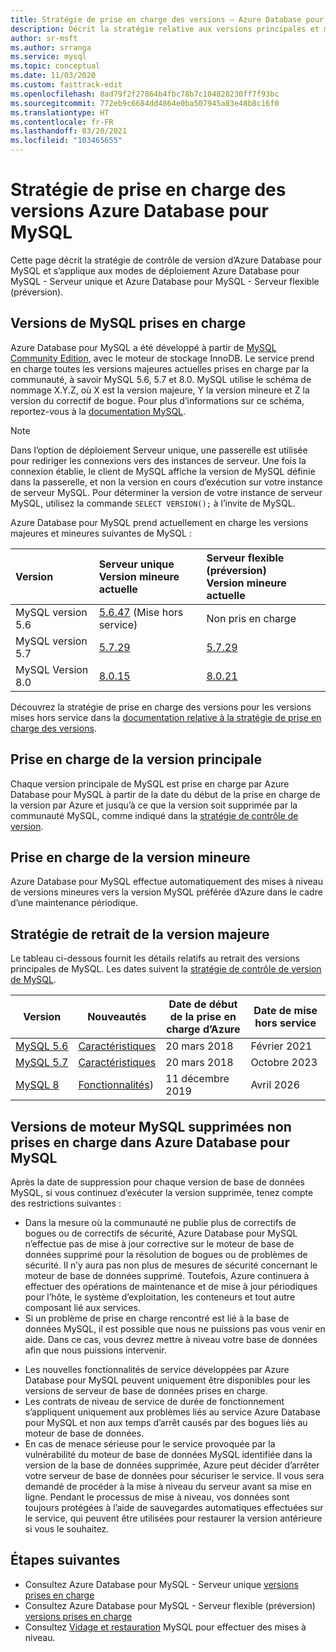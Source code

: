 ```yaml
---
title: Stratégie de prise en charge des versions – Azure Database pour MySQL - Serveur unique et Serveur flexible (préversion)
description: Décrit la stratégie relative aux versions principales et mineures de MySQL prises en charge dans Azure Database pour MySQL
author: sr-msft
ms.author: srranga
ms.service: mysql
ms.topic: conceptual
ms.date: 11/03/2020
ms.custom: fasttrack-edit
ms.openlocfilehash: 8ad79f2f27864b4fbc78b7c104828230ff7f93bc
ms.sourcegitcommit: 772eb9c6684dd4864e0ba507945a83e48b8c16f0
ms.translationtype: HT
ms.contentlocale: fr-FR
ms.lasthandoff: 03/20/2021
ms.locfileid: "103465655"
---
```

# <a name="azure-database-for-mysql-version-support-policy"></a>Stratégie de prise en charge des versions Azure Database pour MySQL

Cette page décrit la stratégie de contrôle de version d’Azure Database pour MySQL et s’applique aux modes de déploiement Azure Database pour MySQL - Serveur unique et Azure Database pour MySQL - Serveur flexible (préversion).

## <a name="supported--mysql-versions"></a>Versions de MySQL prises en charge

Azure Database pour MySQL a été développé à partir de [MySQL Community Edition](https://www.mysql.com/products/community/), avec le moteur de stockage InnoDB. Le service prend en charge toutes les versions majeures actuelles prises en charge par la communauté, à savoir MySQL 5.6, 5.7 et 8.0. MySQL utilise le schéma de nommage X.Y.Z, où X est la version majeure, Y la version mineure et Z la version du correctif de bogue. Pour plus d’informations sur ce schéma, reportez-vous à la [documentation MySQL](https://dev.mysql.com/doc/refman/5.7/en/which-version.html).

> [!NOTE]
> Dans l’option de déploiement Serveur unique, une passerelle est utilisée pour rediriger les connexions vers des instances de serveur. Une fois la connexion établie, le client de MySQL affiche la version de MySQL définie dans la passerelle, et non la version en cours d’exécution sur votre instance de serveur MySQL. Pour déterminer la version de votre instance de serveur MySQL, utilisez la commande `SELECT VERSION();` à l’invite de MySQL.

Azure Database pour MySQL prend actuellement en charge les versions majeures et mineures suivantes de MySQL :

| Version | Serveur unique <br/> Version mineure actuelle |Serveur flexible (préversion) <br/> Version mineure actuelle  |
|:-------------------|:-------------------------------------------|:---------------------------------------------|
|MySQL version 5.6 |  [5.6.47](https://dev.mysql.com/doc/relnotes/mysql/5.6/en/news-5-6-47.html) (Mise hors service) | Non pris en charge|
|MySQL version 5.7 | [5.7.29](https://dev.mysql.com/doc/relnotes/mysql/5.7/en/news-5-7-29.html) | [5.7.29](https://dev.mysql.com/doc/relnotes/mysql/5.7/en/news-5-7-29.html)|
|MySQL Version 8.0 | [8.0.15](https://dev.mysql.com/doc/relnotes/mysql/8.0/en/news-8-0-15.html) | [8.0.21](https://dev.mysql.com/doc/relnotes/mysql/8.0/en/news-8-0-21.html)|

Découvrez la stratégie de prise en charge des versions pour les versions mises hors service dans la [documentation relative à la stratégie de prise en charge des versions](concepts-version-policy.md#retired-mysql-engine-versions-not-supported-in-azure-database-for-mysql).

## <a name="major-version-support"></a>Prise en charge de la version principale
Chaque version principale de MySQL est prise en charge par Azure Database pour MySQL à partir de la date du début de la prise en charge de la version par Azure et jusqu’à ce que la version soit supprimée par la communauté MySQL, comme indiqué dans la [stratégie de contrôle de version](https://www.mysql.com/support/eol-notice.html).

## <a name="minor-version-support"></a>Prise en charge de la version mineure
Azure Database pour MySQL effectue automatiquement des mises à niveau de versions mineures vers la version MySQL préférée d’Azure dans le cadre d’une maintenance périodique. 

## <a name="major-version-retirement-policy"></a>Stratégie de retrait de la version majeure
Le tableau ci-dessous fournit les détails relatifs au retrait des versions principales de MySQL. Les dates suivent la [stratégie de contrôle de version de MySQL](https://www.mysql.com/support/eol-notice.html).

| Version | Nouveautés | Date de début de la prise en charge d’Azure | Date de mise hors service|
| ----- | ----- | ------ | ----- |
| [MySQL 5.6](https://dev.mysql.com/doc/relnotes/mysql/5.6/en/)| [Caractéristiques](https://dev.mysql.com/doc/relnotes/mysql/5.6/en/news-5-6-49.html)  | 20 mars 2018 | Février 2021
| [MySQL 5.7](https://dev.mysql.com/doc/relnotes/mysql/5.7/en/) | [Caractéristiques](https://dev.mysql.com/doc/relnotes/mysql/5.7/en/news-5-7-31.html) | 20 mars 2018 | Octobre 2023
| [MySQL 8](https://mysqlserverteam.com/whats-new-in-mysql-8-0-generally-available/) | [Fonctionnalités](https://dev.mysql.com/doc/relnotes/mysql/8.0/en/news-8-0-21.html)) | 11 décembre 2019 | Avril 2026


## <a name="retired-mysql-engine-versions-not-supported-in-azure-database-for-mysql"></a>Versions de moteur MySQL supprimées non prises en charge dans Azure Database pour MySQL

Après la date de suppression pour chaque version de base de données MySQL, si vous continuez d’exécuter la version supprimée, tenez compte des restrictions suivantes :
- Dans la mesure où la communauté ne publie plus de correctifs de bogues ou de correctifs de sécurité, Azure Database pour MySQL n’effectue pas de mise à jour corrective sur le moteur de base de données supprimé pour la résolution de bogues ou de problèmes de sécurité. Il n’y aura pas non plus de mesures de sécurité concernant le moteur de base de données supprimé. Toutefois, Azure continuera à effectuer des opérations de maintenance et de mise à jour périodiques pour l’hôte, le système d’exploitation, les conteneurs et tout autre composant lié aux services.
- Si un problème de prise en charge rencontré est lié à la base de données MySQL, il est possible que nous ne puissions pas vous venir en aide. Dans ce cas, vous devrez mettre à niveau votre base de données afin que nous puissions intervenir.
<!-- - You will not be able to create new database servers for the retired version. However, you will be able to perform point-in-time recoveries and create read replicas for your existing servers. -->
- Les nouvelles fonctionnalités de service développées par Azure Database pour MySQL peuvent uniquement être disponibles pour les versions de serveur de base de données prises en charge.
- Les contrats de niveau de service de durée de fonctionnement s’appliquent uniquement aux problèmes liés au service Azure Database pour MySQL et non aux temps d’arrêt causés par des bogues liés au moteur de base de données.  
- En cas de menace sérieuse pour le service provoquée par la vulnérabilité du moteur de base de données MySQL identifiée dans la version de la base de données supprimée, Azure peut décider d’arrêter votre serveur de base de données pour sécuriser le service. Il vous sera demandé de procéder à la mise à niveau du serveur avant sa mise en ligne. Pendant le processus de mise à niveau, vos données sont toujours protégées à l’aide de sauvegardes automatiques effectuées sur le service, qui peuvent être utilisées pour restaurer la version antérieure si vous le souhaitez. 



## <a name="next-steps"></a>Étapes suivantes
- Consultez Azure Database pour MySQL - Serveur unique [versions prises en charge](./concepts-supported-versions.md)
- Consultez Azure Database pour MySQL - Serveur flexible (préversion) [versions prises en charge](flexible-server/concepts-supported-versions.md)
- Consultez [Vidage et restauration](./concepts-migrate-dump-restore.md) MySQL pour effectuer des mises à niveau.
